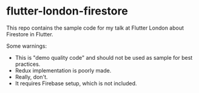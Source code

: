 # flutter-london-firestore

This repo contains the sample code for my talk at Flutter London about Firestore in Flutter.

Some warnings:

- This is "demo quality code" and should not be used as sample for best practices.
- Redux implementation is poorly made.
- Really, don't.
- It requires Firebase setup, which is not included.
